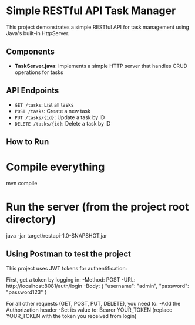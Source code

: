 # Simple RESTful API Task Manager

This project demonstrates a simple RESTful API for task management using Java's built-in HttpServer.

## Components

- **TaskServer.java**: Implements a simple HTTP server that handles CRUD operations for tasks


## API Endpoints

- `GET /tasks`: List all tasks
- `POST /tasks`: Create a new task
- `PUT /tasks/{id}`: Update a task by ID
- `DELETE /tasks/{id}`: Delete a task by ID

## How to Run

# Compile everything
mvn compile

# Run the server (from the project root directory)
java -jar target/restapi-1.0-SNAPSHOT.jar

## Using Postman to test the project

This project uses JWT tokens for authentification:

First, get a token by logging in:
-Method: POST
-URL: http://localhost:8081/auth/login
-Body:
  {
       "username": "admin",
       "password": "password123"
   }

For all other requests (GET, POST, PUT, DELETE), you need to:
-Add the Authorization header
-Set its value to: Bearer YOUR_TOKEN (replace YOUR_TOKEN with the token you received from login)





